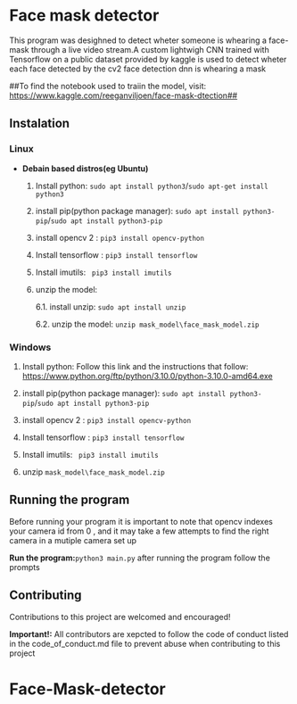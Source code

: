 #  **Face mask detector**


This program was desighned to detect wheter someone is whearing a face-mask through a live video stream.A custom lightwigh CNN trained with Tensorflow on a public dataset provided by kaggle is used to detect wheter each face detected by the cv2 face detection dnn is whearing a mask

##To find the notebook used to traiin the model, visit: https://www.kaggle.com/reeganviljoen/face-mask-dtection##

## **Instalation**

### **Linux**


- **Debain based distros(eg Ubuntu)**
    1. Install python: `sudo apt install python3`/`sudo apt-get install python3`

    2. install pip(python package manager): `sudo apt install python3-pip`/`sudo apt install python3-pip`

    3. install opencv 2 : `pip3 install opencv-python`

    4. Install tensorflow : `pip3 install tensorflow`

    5. Install imutils: ` pip3 install imutils`

    6. unzip the model:

        6.1. install unzip: `sudo apt install unzip`

        6.2. unzip the model: `unzip mask_model\face_mask_model.zip `
### **Windows**
 
 1. Install python: Follow this link and the instructions that follow: https://www.python.org/ftp/python/3.10.0/python-3.10.0-amd64.exe

2. install pip(python package manager): `sudo apt install python3-pip`/`sudo apt install python3-pip`

3. install opencv 2 : `pip3 install opencv-python`

4. Install tensorflow : `pip3 install tensorflow`

5. Install imutils: ` pip3 install imutils`

6. unzip `mask_model\face_mask_model.zip`

## **Running the program**

Before running your program it is important to note that opencv indexes your camera id from 0 , and it may take a few attempts to find the right camera in a mutiple camera set up

**Run the program:**`python3 main.py`
 after running the program follow the prompts

## **Contributing**

Contributions to this project are welcomed and encouraged!

**Important!:** All contributors are xepcted to follow the code of conduct listed in the code_of_conduct.md file to prevent abuse when contributing to this project

 



# Face-Mask-detector
